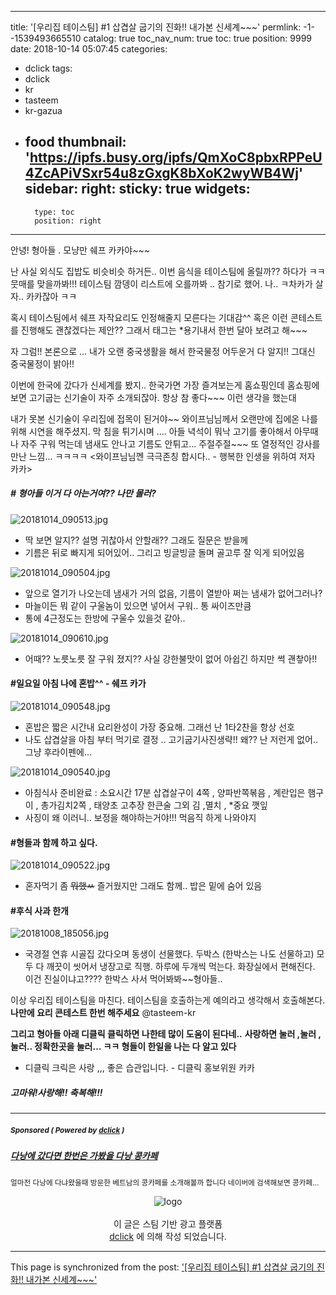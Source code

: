 
---
title: '[우리집 테이스팀] #1 삽겹살 굽기의 진화!!  내가본 신세계~~~'
permlink: -1--1539493665510
catalog: true
toc_nav_num: true
toc: true
position: 9999
date: 2018-10-14 05:07:45
categories:
- dclick
tags:
- dclick
- kr
- tasteem
- kr-gazua
- food
thumbnail: 'https://ipfs.busy.org/ipfs/QmXoC8pbxRPPeU4ZcAPiVSxr54u8zGxgK8bXoK2wyWB4Wj'
sidebar:
    right:
        sticky: true
widgets:
    -
        type: toc
        position: right
---


안녕! 형아들 .  모냥만 쉐프 카카야~~~

난 사실 외식도 집밥도 비슷비슷 하거든..
이번 음식을 테이스팀에 올릴까?? 하다가 ㅋㅋ
뭇매를  맞을까봐!!! 테이스팀 깜뎅이 리스트에 오를까봐 ..
참기로 했어.  나.. ㅋ차카가 살자.. 카카잖아 ㅋㅋ 

혹시 테이스팀에서 쉐프 자작요리도 인정해줄지 모른다는 기대감^^
혹은 이런 콘테스트를 진행해도 괜찮겠다는 제안?? 
그래서 태그는 *용기내서 한번 달아 보려고 해~~~ 

자 그럼!! 본론으로 ... 내가 오랜 중국생활을 해서 한국물정
어두운거 다 알지!!  그대신 중국물정이 밝아!!

이번에 한국에 갔다가 신세계를 봤지..
한국가면 가장 즐겨보는게 홈쇼핑인데 홈쇼핑에 보면 고기굽는
신기술이 자주 소개되잖아. 항상 참 좋다~~~ 이런 생각을 했는대 

내가 못본 신기술이 우리집에 접목이 된거야~~
와이프님님께서  오랜만에 집에온 나를 위해 시연을 해주셨지.
막 침을  튀기시며 ....  아들 녁석이 뭐낙 고기를 좋아해서 아무때나
자주 구워 먹는데 냄새도 안나고 기름도 안튀고... 
주절주절~~~ 또 열정적인 강사를 만난 느낌... ㅋㅋㅋㅋ 
<와이프님님껜 극극존칭 합시다.. - 행복한 인생을 위하여 저자 카카>  

##### # 형아들 이거 다 아는거여?? 나만 몰러? 
![20181014_090513.jpg](https://ipfs.busy.org/ipfs/QmXoC8pbxRPPeU4ZcAPiVSxr54u8zGxgK8bXoK2wyWB4Wj)
- 딱 보면 알지?? 설명 귀찮아서 안할래?? 그래도 질문은 받을께
- 기름은 뒤로 빠지게 되어있어.. 그리고 빙글빙글 돌며 골고루 잘 익게 되어있음


![20181014_090504.jpg](https://ipfs.busy.org/ipfs/QmNt9NznXLo8MWBPPvSYWAMcPhWCEw8s2p1SCoYkpFSu8n)
- 앞으로 열기가 나오는데 냄새가 거의 없음, 기름이 열받아 쩌는 냄새가 없어그러나?
- 마늘이든 뭐 같이 구울놈이 있으면 넣어서 구워.. 통 싸이즈만큼
- 통에 4근정도는 한방에 구울수 있을것 같아..

![20181014_090610.jpg](https://ipfs.busy.org/ipfs/QmPHsrwkgVnahoecKoMGhEN1491KHDxrnQqBZiV1J2FoYU)
- 어때?? 노릇노릇 잘 구워 졌지??  사실 강한불맛이 없어 아쉽긴 하지만 썩 괜챃아!!

#### #일요일 아침 나에 혼밥^^ - 쉐프 카가
![20181014_090548.jpg](https://ipfs.busy.org/ipfs/QmYDGHVHMYjfSEozyvRvyeFBcQBFttuuctosQGiGbgGRKp)
- 혼밥은 짧은 시간내  요리완성이 가장 중요해. 그래선 난 1타2찬을 항상 선호 
- 나도 삽겹살을 아침 부터 먹기로 결정 .. 고기굽기사진생략!!
   왜?? 난 저런게 없어.. 그냥 후라이펜에...
 
![20181014_090540.jpg](https://ipfs.busy.org/ipfs/QmW9xYma6i5AGx5mbKZhobYz5oqTfEAri51MM9UQY5SMJc)
 - 아침식사 준비완료 : 소요시간 17분 
   삽겹살구이 4쪽 , 양파반쪽볶음 , 계란입은 햄구이 , 총가김치2쪽 , 태양초 고추장 한큰술
   그외 김 ,멸치 , *중요 깻잎   
- 사징이 왜 이러니.. 보정을 해야하는거야!!! 먹음직 하게 나와야지

#### #형들과 함께 하고 싶다.
![20181014_090522.jpg](https://ipfs.busy.org/ipfs/QmejADqoHSNsyUV5rB9JYr9YpCKZxhekC39z49emRL7tcs)
- 혼자먹기 좀 ~~뭐했ㅆ~~  즐거웠지만 그래도 함께..
  밥은 밑에 숨어 있음

#### #후식 사과 한개 
![20181008_185056.jpg](https://ipfs.busy.org/ipfs/QmTn8mxP2kb5vpmmMnsSQGgoXga16b8VDY3JSzzCAin2A7)
- 국경절 연휴 시골집 갔다오며 동생이 선물했다. 두박스 (한박스는 나도 선물하고)
   모두 다 깨끗이 씻어서 냉장고로 직행. 하루에 두개씩 먹는다.
   화장실에서 편해진다. 이건 진실이냐고???? 한박스 사서 먹어봐봐~~형아들..

이상 우리집 테이스팀을 마친다.  테이스팀을 호출하는게 예의라고 생각해서
호출해본다.  **나만에 요리 콘테스트 한번 해주세요** @tasteem-kr 

**그리고 형아들 아래 디클릭 클릭하면 나한테 많이 도움이 된다네..**
**사랑하면 눌러 ,눌러 ,눌러..  정확한곳을 눌러... ㅋㅋ 
형들이 한일을 나는 다 알고 있다** 
- 디클릭 크릭은 사랑 ,,, 좋은 습관입니다.  - 디클릭 홍보위원 카카

##### 고마워!사랑해!! 축복해!!!



***
#####  <sub> **Sponsored ( Powered by [dclick](https://www.dclick.io) )** </sub>
##### [다낭에 갔다면 한번은 가봤을 다낭 콩카페](https://api.dclick.io/v1/c?x=eyJhbGciOiJIUzI1NiIsInR5cCI6IkpXVCJ9.eyJjIjoia2lidW1oIiwicyI6Ii0xLS0xNTM5NDkzNjY1NTEwIiwiYSI6Wzk0XSwidXJsIjoiaHR0cHM6Ly9zdGVlbWl0LmNvbS90YXN0ZWVtL0Bzd2VldHBhcGEvdGFzdGVlbS0zZjhkOGMiLCJpYXQiOjE1Mzk0OTM2NjUsImV4cCI6MTg1NDg1MzY2NX0.Tkz7Gf1C1zmD002fIDq3meAz7jQt-YZh1B3B4c0tNIk)
<sup>얼마전 다낭에 다냐왔을때 방문한 베트남의 콩카페를 소개해볼까 합니다 네이버에 검색해보면 콩카페...</sup>
<br><center>![logo](https://steemitimages.com/200x100/https://cdn.steemitimages.com/DQmbjkrc5UT4GgZXygAnS3mLrboAy7Y8gr7R7guB8HG3f5n/logopad500.png)<br><br>이 글은 스팀 기반 광고 플랫폼<br>[dclick](https://www.dclick.io) 에 의해 작성 되었습니다.</center>

- - -

This page is synchronized from the post: ['[우리집 테이스팀] #1 삽겹살 굽기의 진화!!  내가본 신세계~~~'](https://steemit.com/@kibumh/-1--1539493665510)
